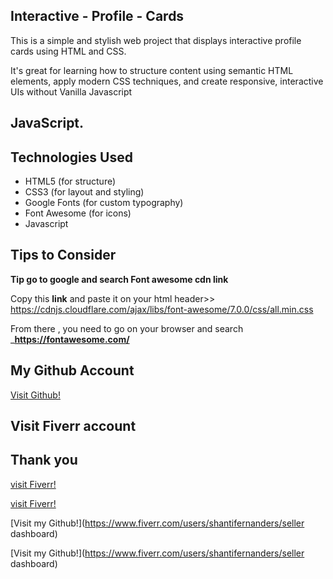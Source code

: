 ## Interactive - Profile - Cards

This is a simple and stylish web project that displays interactive profile cards using HTML and CSS.

It's great for learning how to structure content using semantic HTML elements, apply modern CSS techniques, and create responsive, interactive UIs without Vanilla Javascript


## JavaScript.


## Technologies Used

- HTML5 (for structure)
- CSS3  (for layout and styling)
- Google Fonts (for custom typography)
- Font Awesome (for icons)
- Javascript


## Tips to Consider


**Tip go to google and search Font awesome cdn link**


Copy this __link__ and paste it on  your html header>> https://cdnjs.cloudflare.com/ajax/libs/font-awesome/7.0.0/css/all.min.css

From there , you need to go on your browser and search ___https://fontawesome.com/__

## My Github Account

[Visit Github!](https://github.com/kamauwebworksdev/interactive-profile-cards)

## Visit Fiverr account

## Thank you

[visit Fiverr!](https://www.fiverr.com/users/shantifernandes/seller_dashboard)

[visit Fiverr!](https://www.fiverr.com/users/shantifernandes/seller_dashboard)

[Visit my Github!](https://www.fiverr.com/users/shantifernanders/seller dashboard)


[Visit my Github!](https://www.fiverr.com/users/shantifernanders/seller dashboard)




















































